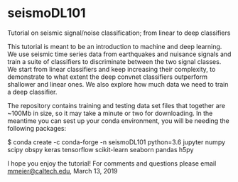 # seismoDL101
Tutorial on seismic signal/noise classification; from linear to deep classifiers

This tutorial is meant to be an introduction to machine and deep learning. We use
seismic time series data from earthquakes and nuisance signals and train a
suite of classifiers to discriminate between the two signal classes. We start from
linear classifiers and keep increasing their complexity, to demonstrate to what 
extent the deep convnet classifiers outperform shallower and linear ones. We also 
explore how much data we need to train a deep classifier.

The repository contains training and testing data set files that together are 
~100Mb in size, so it may take a minute or two for downloading. In the meantime
you can sest up your conda environment, you will be needing the following
packages:

$ conda create -c conda-forge -n seismoDL101 python=3.6 jupyter numpy scipy obspy keras tensorflow scikit-learn seaborn pandas h5py

I hope you enjoy the tutorial! For comments and questions please email 
mmeier@caltech.edu, March 13, 2019
